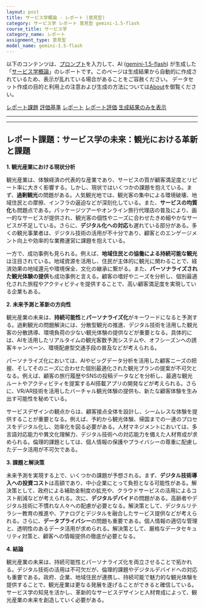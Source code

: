 ```yaml
---
layout: post
title: サービス学概論 - レポート (意見型)
category: サービス学 レポート 意見型 gemini-1.5-flash
course_title: サービス学
category_name: レポート
assignment_type: 意見型
model_name: gemini-1.5-flash
---
```


以下のコンテンツは、[プロンプト](http://127.0.0.1:8000/generated/サービス学/gemini-1.5-flash/prompt_レポート-意見型.md)を入力して、AI ([gemini-1.5-flash](contents/gemini-1.5-flash)) が生成した「[サービス学概論](/contents/サービス学/)」のレポートです。このページは生成結果から自動的に作成されているため、表示が乱れている場合があることをご容赦ください。
データセット作成の目的と利用上の注意および生成の方法については[About](/About)を御覧ください。

[レポート課題](../レポート課題-意見型)
[評価基準](../評価基準-意見型)
[レポート](../レポート-意見型)
[レポート評価](../レポート評価-意見型)
[生成結果のみを表示](http://127.0.0.1:8000/generated/サービス学/gemini-1.5-flash/レポート-意見型.md)
  

***
***
  
## レポート課題：サービス学の未来：観光における革新と課題

**1. 観光産業における現状分析**

観光産業は、体験経済の代表的な産業であり、サービスの質が顧客満足度とリピート率に大きく影響する。しかし、現状ではいくつかの課題を抱えている。まず、**過剰観光**の問題がある。人気観光地では、観光客の集中による環境破壊、地域住民との摩擦、インフラの逼迫などが深刻化している。また、**サービスの均質化**も問題点である。パッケージツアーやオンライン旅行代理店の普及により、画一的なサービスが提供され、観光客の個性やニーズに合わせたきめ細やかなサービスが不足している。さらに、**デジタル化への対応**も遅れている部分がある。多くの観光事業者は、デジタル技術の活用が不十分であり、顧客とのエンゲージメント向上や効率的な業務運営に課題を抱えている。

一方で、成功事例も見られる。例えば、**地域住民との協働による持続可能な観光**は注目されている。地域資源を活用し、住民が主体的に観光に関わることで、経済効果の地域還元や環境保全、文化の継承に繋がる。また、**パーソナライズされた観光体験の提供**も成功事例と言える。顧客の嗜好やニーズを分析し、個別最適化された旅程やアクティビティを提供することで、高い顧客満足度を実現している企業もある。


**2. 未来予測と革新の方向性**

観光産業の未来は、**持続可能性**と**パーソナライズ化**がキーワードになると予測する。過剰観光の問題解決には、分散型観光の推進、デジタル技術を活用した観光客の分散誘導、環境負荷の少ない観光体験の提供などが重要となる。具体的には、AIを活用したリアルタイムの観光客数予測システムや、オフシーズンへの誘客キャンペーン、環境配慮型交通手段の普及などが考えられる。

パーソナライズ化においては、AIやビッグデータ分析を活用した顧客ニーズの把握、そしてそのニーズに合わせた個別最適化された観光プランの提案が不可欠となる。例えば、顧客の旅行履歴やSNSの投稿データなどを分析し、最適な観光ルートやアクティビティを提案するAI搭載アプリの開発などが考えられる。さらに、VR/AR技術を活用したバーチャル観光体験の提供も、新たな顧客体験を生み出す可能性を秘めている。

サービスデザインの観点からは、顧客接点全体を設計し、シームレスな体験を提供することが重要となる。例えば、予約から観光体験、帰国までの一連のプロセスをデジタル化し、効率化を図る必要がある。人材マネジメントにおいては、多言語対応能力や異文化理解力、デジタル技術への対応能力を備えた人材育成が求められる。倫理的課題としては、個人情報の保護やプライバシーの尊重に配慮したデータ活用が不可欠である。


**3. 課題と解決策**

未来予測を実現する上で、いくつかの課題が予想される。まず、**デジタル技術導入への投資コスト**は高額であり、中小企業にとって負担となる可能性がある。解決策として、政府による補助金制度の拡充や、クラウドサービスの活用によるコスト削減などが考えられる。次に、**デジタルデバイド**の問題がある。高齢者やデジタル技術に不慣れな人々への配慮が必要となる。解決策として、デジタルリテラシー教育の推進や、アナログとデジタルを融合したサービス提供などが考えられる。さらに、**データプライバシー**の問題も重要である。個人情報の適切な管理と、透明性のあるデータ活用が求められる。解決策として、厳格なデータセキュリティ対策と、顧客への情報提供の徹底が必要となる。


**4. 結論**

観光産業の未来は、持続可能性とパーソナライズ化を両立させることで拓かれる。デジタル技術の活用は不可欠だが、倫理的課題やデジタルデバイドへの対応も重要である。政府、企業、地域住民が連携し、持続可能で魅力的な観光体験を提供することで、観光産業は更なる発展を遂げることができると確信している。サービス学の知見を活かし、革新的なサービスデザインと人材育成によって、観光産業の未来を創造していく必要がある。

